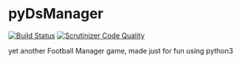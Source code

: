 # pyDsManager
[![Build Status](https://scrutinizer-ci.com/g/vikkio88/pyDsManager/badges/build.png?b=master)](https://scrutinizer-ci.com/g/vikkio88/pyDsManager/build-status/master)
[![Scrutinizer Code Quality](https://scrutinizer-ci.com/g/vikkio88/pyDsManager/badges/quality-score.png?b=master)](https://scrutinizer-ci.com/g/vikkio88/pyDsManager/?branch=master)

yet another Football Manager game, made just for fun using python3
